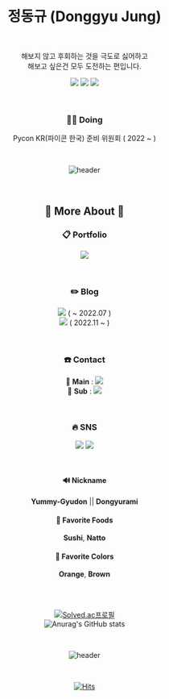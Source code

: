 

<div align="center">
  
  
  
# 정동규 (Donggyu Jung)  

<br/>

해보지 않고 후회하는 것을 극도로 싫어하고<br/>
해보고 싶은건 모두 도전하는 편입니다. 

<img src="https://img.shields.io/badge/Java-007396?style=flat-square&logoColor=white"> <img src="https://img.shields.io/badge/Python-3776AB?style=flat-square&logoColor=white"> <img src="https://img.shields.io/badge/Spring-6DB33F?style=flat-square&logoColor=white">

<br/>

### 🏃‍♂️ Doing
Pycon KR(파이콘 한국) 준비 위원회 ( 2022 ~ )


<br/>

![header](https://capsule-render.vercel.app/api?type=rect&color=gradient&height=1) 

<br/>

## 👀 More About 👀
  
### 📋 Portfolio
  <a href="https://www.notion.so/yummygyudon/b63a3ad7aafb47fda433a652c31ef2ad?pvs=4"><img src="https://img.shields.io/badge/Notion-F7A81B?style=flat-square&logo=Notion&logoColor=white"></a>
  
  <br/>
  

### ✏️ Blog 
<a href="https://velog.io/@yummygyudon"><img  src="https://img.shields.io/badge/Velog-20C997?style=flat-square&logo=velog&logoColor=white"/></a> ( ~ 2022.07 )<br/>
<a href="https://yummy-gyudon99.tistory.com/"><img  src="https://img.shields.io/badge/Tistory-000000?style=flat-square&logo=tistory&logoColor=white"/></a> ( 2022.11 ~ )

<br/>

### ☎️ Contact
📮 **Main** : <a href="mailto:bang2brew@gamil.com"><img  src="https://img.shields.io/badge/Gmail-EA4335?style=flat-square&logo=gmail&logoColor=white"/></a> 
<br/>
📮 **Sub** : <a href="mailto:duck9912@naver.com"><img  src="https://img.shields.io/badge/Naver-03C75A?style=flat-square&logo=naverl&logoColor=white"/></a> 
<br/>

<br/>

### 🔥 SNS 
   <a href="https://www.facebook.com/people/%EC%A0%95%EB%8F%99%EA%B7%9C/100080475022402/"><img  src="https://img.shields.io/badge/Facebook-1877F2?style=flat-square&logo=facebook&logoColor=white"/></a> <a href="https://www.instagram.com/dongyurami_99/"><img  src="https://img.shields.io/badge/Instagram-E4405F?style=flat-square&logo=instagram&logoColor=white"/></a><br>
  
  <br/>
  
   #### 🔊 Nickname
 **Yummy-Gyudon** || **Dongyurami**
 
 #### 🍣 Favorite Foods
 **Sushi**, **Natto**
 
 #### 🎨 Favorite Colors
 **Orange**, **Brown**


  
 <br/>
 <br/>
  
<!--🎵  ~~낫또, 스시, 김치, 야미 규동 렛츠 고~~
<p align="center">
<span style="text-align:center"><img src="https://media.giphy.com/media/J7jsbfcJ2O5eo/giphy.gif"</span> -->


  
<!--[![Solved.ac프로필](http://mazassumnida.wtf/api/mini/generate_badge?boj=duck9912)](https://solved.ac/duck9912)<br> -->
[![Solved.ac프로필](http://mazassumnida.wtf/api/v2/generate_badge?boj=duck9912)](https://solved.ac/duck9912)<br>
![Anurag's GitHub stats](https://github-readme-stats.vercel.app/api?username=yummygyudon&hide=stars&count_private=true&show_icons=true&title_color=FFD000&text_color=AB5232&icon_color=FFD000&border_color=8B4513)


<br/>

![header](https://capsule-render.vercel.app/api?type=rect&color=gradient&height=1) 

<br/>




[![Hits](https://hits.seeyoufarm.com/api/count/incr/badge.svg?url=https%3A%2F%2Fgithub.com%2Fyummygyudon%2Fhit-counter&count_bg=%2379C83D&title_bg=%23555555&icon=&icon_color=%23E7E7E7&title=hits&edge_flat=false)](https://hits.seeyoufarm.com)    

</div>
